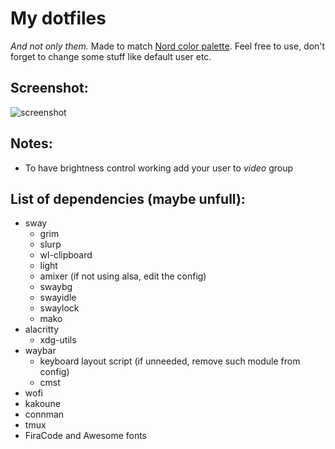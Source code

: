 # My dotfiles
*And not only them.* Made to match [Nord color palette](https://github.com/arcticicestudio/nord). 
Feel free to use, don't forget to change some stuff like default user etc. 
## Screenshot:
![screenshot](https://imgur.com/Yk241Pb.png)
## Notes:
- To have brightness control working add your user to *video* group

## List of dependencies (maybe unfull):
- sway
  - grim
  - slurp
  - wl-clipboard
  - light
  - amixer (if not using alsa, edit the config)
  - swaybg
  - swayidle
  - swaylock
  - mako
- alacritty
  - xdg-utils
- waybar
  - keyboard layout script (if unneeded, remove such module from config)
  - cmst
- wofi
- kakoune
- connman
- tmux
- FiraCode and Awesome fonts
